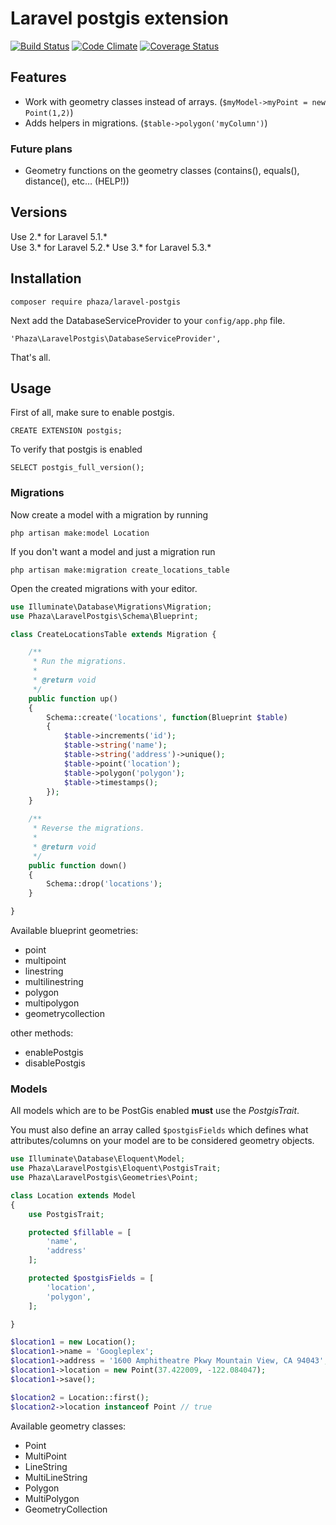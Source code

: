 Laravel postgis extension
=========================

[![Build Status](https://travis-ci.org/njbarrett/laravel-postgis.svg?branch=master)](https://travis-ci.org/njbarrett/laravel-postgis.svg?branch=master)
[![Code Climate](https://codeclimate.com/github/njbarrett/laravel-postgis/badges/gpa.svg)](https://codeclimate.com/github/njbarrett/laravel-postgis)
[![Coverage Status](https://coveralls.io/repos/github/njbarrett/laravel-postgis/badge.svg?branch=master)](https://coveralls.io/github/njbarrett/laravel-postgis?branch=master)

## Features

 * Work with geometry classes instead of arrays. (`$myModel->myPoint = new Point(1,2)`)
 * Adds helpers in migrations. (`$table->polygon('myColumn')`)
 
### Future plans
 
 * Geometry functions on the geometry classes (contains(), equals(), distance(), etc… (HELP!))

## Versions
Use 2.* for Laravel 5.1.*  
Use 3.* for Laravel 5.2.*
Use 3.* for Laravel 5.3.*

## Installation

    composer require phaza/laravel-postgis 

Next add the DatabaseServiceProvider to your `config/app.php` file.

    'Phaza\LaravelPostgis\DatabaseServiceProvider',

That's all.

## Usage

First of all, make sure to enable postgis.

    CREATE EXTENSION postgis;

To verify that postgis is enabled

    SELECT postgis_full_version();

### Migrations

Now create a model with a migration by running

    php artisan make:model Location

If you don't want a model and just a migration run

    php artisan make:migration create_locations_table

Open the created migrations with your editor.

```PHP
use Illuminate\Database\Migrations\Migration;
use Phaza\LaravelPostgis\Schema\Blueprint;

class CreateLocationsTable extends Migration {

    /**
     * Run the migrations.
     *
     * @return void
     */
    public function up()
    {
        Schema::create('locations', function(Blueprint $table)
        {
            $table->increments('id');
            $table->string('name');
            $table->string('address')->unique();
            $table->point('location');
            $table->polygon('polygon');
            $table->timestamps();
        });
    }

    /**
     * Reverse the migrations.
     *
     * @return void
     */
    public function down()
    {
        Schema::drop('locations');
    }

}
```

Available blueprint geometries:

 * point
 * multipoint
 * linestring
 * multilinestring
 * polygon
 * multipolygon
 * geometrycollection

other methods:

 * enablePostgis
 * disablePostgis

### Models

All models which are to be PostGis enabled **must** use the *PostgisTrait*.

You must also define an array called `$postgisFields` which defines
what attributes/columns on your model are to be considered geometry objects.

```PHP
use Illuminate\Database\Eloquent\Model;
use Phaza\LaravelPostgis\Eloquent\PostgisTrait;
use Phaza\LaravelPostgis\Geometries\Point;

class Location extends Model
{
    use PostgisTrait;

    protected $fillable = [
        'name',
        'address'
    ];

    protected $postgisFields = [
        'location',
        'polygon',
    ];

}

$location1 = new Location();
$location1->name = 'Googleplex';
$location1->address = '1600 Amphitheatre Pkwy Mountain View, CA 94043';
$location1->location = new Point(37.422009, -122.084047);
$location1->save();

$location2 = Location::first();
$location2->location instanceof Point // true
```

Available geometry classes:
 
 * Point
 * MultiPoint
 * LineString
 * MultiLineString
 * Polygon
 * MultiPolygon
 * GeometryCollection

